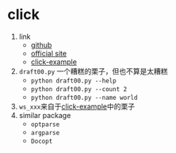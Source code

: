 # click

1. link
   * [github](https://github.com/pallets/click/)
   * [official site](https://palletsprojects.com/p/click/)
   * [click-example](https://github.com/pallets/click/tree/master/examples)
2. `draft00.py` 一个糟糕的栗子，但也不算是太糟糕
   * `python draft00.py --help`
   * `python draft00.py --count 2`
   * `python draft00.py --name world`
3. `ws_xxx`来自于[click-example](https://github.com/pallets/click/tree/master/examples)中的栗子
4. similar package
   * `optparse`
   * `argparse`
   * `Docopt`
